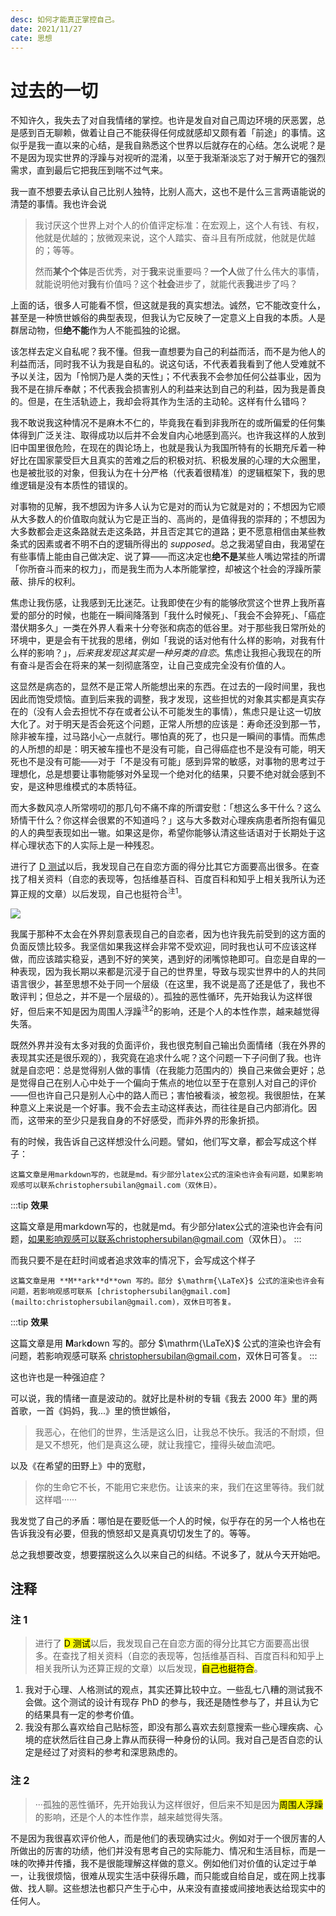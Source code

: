 ```yaml
---
desc: 如何才能真正掌控自己。
date: 2021/11/27
cate: 思想
---
```


# 过去的一切

不知许久，我失去了对自我情绪的掌控。也许是发自对自己周边环境的厌恶罢，总是感到百无聊赖，做着让自己不能获得任何成就感却又颇有着「前途」的事情。这似乎是我一直以来的心结，是我自熟悉这个世界以后就存在的心结。怎么说呢？是不是因为现实世界的浮躁与对视听的混淆，以至于我渐渐淡忘了对于解开它的强烈需求，直到最后它把我压到喘不过气来。

我一直不想要去承认自己比别人独特，比别人高大，这也不是什么三言两语能说的清楚的事情。我也许会说

> 我讨厌这个世界上对个人的价值评定标准：在宏观上，这个人有钱、有权，他就是优越的；放微观来说，这个人踏实、奋斗且有所成就，他就是优越的；等等。
> 
> 然而**某个个体**是否优秀，对于**我**来说重要吗？**一个人**做了什么伟大的事情，就能说明他对**我**有价值吗？这个**社会**进步了，就能代表**我**进步了吗？

上面的话，很多人可能看不惯，但这就是我的真实想法。诚然，它不能改变什么，甚至是一种愤世嫉俗的典型表现，但我认为它反映了一定意义上自我的本质。人是群居动物，但**绝不能**作为人不能孤独的论据。

该怎样去定义自私呢？我不懂。但我一直想要为自己的利益而活，而不是为他人的利益而活，同时我不认为我是自私的。说这句话，不代表着我看到了他人受难就不予以关注，因为「怜悯乃是人类的天性」；不代表我不会参加任何公益事业，因为我不是在排斥奉献；不代表我会损害别人的利益来达到自己的利益，因为我是善良的。但是，在生活轨迹上，我却会将其作为生活的主动轮。这样有什么错吗？

我不敢说我这种情况不是麻木不仁的，毕竟我在看到非我所在的或所偏爱的任何集体得到广泛关注、取得成功以后并不会发自内心地感到高兴。也许我这样的人放到旧中国里很危险，在现在的舆论场上，也就是我认为我国所特有的长期充斥着一种好比在国家蒙受巨大且真实的苦难之后的积极对抗、积极发展的心理的大众圈里，也是被批驳的对象，但我认为在十分严格（代表着很精准）的逻辑框架下，我的思维逻辑是没有本质性的错误的。

对事物的见解，我不想因为许多人认为它是对的而认为它就是对的；不想因为它顺从大多数人的价值取向就认为它是正当的、高尚的，是值得我的崇拜的；不想因为大多数都会走这条路就去走这条路，并且否定其它的道路；更不愿意相信由某些教条式的因素或者不明不白的逻辑所得出的 *supposed*。总之我渴望自由，我渴望在有些事情上能由自己做决定、说了算——而这决定也**绝不是**某些人嘴边常挂的所谓「你所奋斗而来的权力」，而是我生而为人本所能掌控，却被这个社会的浮躁所蒙蔽、排斥的权利。

焦虑让我伤感，让我感到无比迷茫。让我即使在少有的能够欣赏这个世界上我所喜爱的部分的时候，也能在一瞬间降落到「我什么时候死」、「我会不会猝死」、「癌症潜伏期多久」一类在外界人看来十分夸张和病态的低谷里。对于那些我日常所处的环境中，更是会有干扰我的思绪，例如「我说的话对他有什么样的影响，对我有什么样的影响？」，*后来我发现这其实是一种另类的自恋*。焦虑让我担心我现在的所有奋斗是否会在将来的某一刻彻底落空，让自己变成完全没有价值的人。

这显然是病态的，显然不是正常人所能想出来的东西。在过去的一段时间里，我也因此而饱受烦恼。直到后来我的调整，我才发现，这些担忧的对象其实都是真实存在的（没有人会去担忧不存在或者公认不可能发生的事情），焦虑只是让这一切放大化了。对于明天是否会死这个问题，正常人所想的应该是：寿命还没到那一节，除非被车撞，过马路小心一点就行。哪怕真的死了，也只是一瞬间的事情。而焦虑的人所想的却是：明天被车撞也不是没有可能，自己得癌症也不是没有可能，明天死也不是没有可能——对于「不是没有可能」感到异常的敏感，对事物的思考过于理想化，总是想要让事物能够对外呈现一个绝对化的结果，只要不绝对就会感到不安，是这种思维模式的本质特征。

而大多数风凉人所常唠叨的那几句不痛不痒的所谓安慰：「想这么多干什么？这么矫情干什么？你这样会很累的不知道吗？」这与大多数对心理疾病患者所抱有偏见的人的典型表现如出一辙。如果这是你，希望你能够认清这些话语对于长期处于这样心理状态下的人实际上是一种残忍。

进行了 [D 测试](https://www.idrlabs.com/cn/dark-core-personality/test.php)以后，我发现自己在自恋方面的得分比其它方面要高出很多。在查找了相关资料（自恋的表现等，包括维基百科、百度百科和知乎上相关我所认为还算正规的文章）以后发现，自己也挺符合<sup>注1</sup>。

![](https://z3.ax1x.com/2021/11/27/oeLeKg.jpg)

我属于那种不太会在外界刻意表现自己的自恋者，因为也许我先前受到的这方面的负面反馈比较多。我坚信如果我这样会非常不受欢迎，同时我也认可不应该这样做，而应该踏实稳妥，遇到不好的笑笑，遇到好的闭嘴惊艳即可。自恋是自卑的一种表现，因为我长期以来都是沉浸于自己的世界里，导致与现实世界中的人的共同语言很少，甚至思想不处于同一个层级（在这里，我不说是高了还是低了，我也不敢评判；但总之，并不是一个层级的）。孤独的恶性循环，先开始我认为这样很好，但后来不知是因为周围人浮躁<sup>注2</sup>的影响，还是个人的本性作祟，越来越觉得失落。

既然外界并没有太多对我的负面评价，我也很克制自己输出负面情绪（我在外界的表现其实还是很乐观的），我究竟在追求什么呢？这个问题一下子问倒了我。也许就是自恋吧：总是觉得别人做的事情（在我能力范围内的）换自己来做会更好；总是觉得自己在别人心中处于一个偏向于焦点的地位以至于在意别人对自己的评价——但也许自己只是别人心中的路人而已；害怕被看淡，被忽视。我很胆怯，在某种意义上来说是一个好事。我不会去主动这样表达，而往往是自己内部消化。因而，这带来的至少只是我自身的不好感受，而非外界的形象折损。

有的时候，我告诉自己这样想没什么问题。譬如，他们写文章，都会写成这个样子：

```
这篇文章是用markdown写的，也就是md。有少部分latex公式的渲染也许会有问题，如果影响观感可以联系christophersubilan@gmail.com（双休日）。
```

:::tip
**效果**

这篇文章是用markdown写的，也就是md。有少部分latex公式的渲染也许会有问题，如果影响观感可以联系christophersubilan@gmail.com（双休日）。
:::

而我只要不是在赶时间或者追求效率的情况下，会写成这个样子

```
这篇文章是用 **M**ark**d**own 写的。部分 $\mathrm{\LaTeX}$ 公式的渲染也许会有问题，若影响观感可联系 [christophersubilan@gmail.com](mailto:christophersubilan@gmail.com)，双休日可答复。
```

:::tip
**效果**

这篇文章是用 **M**ark**d**own 写的。部分 $\mathrm{\LaTeX}$ 公式的渲染也许会有问题，若影响观感可联系 [christophersubilan@gmail.com](mailto:christophersubilan@gmail.com)，双休日可答复。
:::

这也许也是一种强迫症？

可以说，我的情绪一直是波动的。就好比是朴树的专辑《我去 2000 年》里的两首歌，一首《妈妈，我...》里的愤世嫉俗，

> 我恶心，在他们的世界，生活是这么旧，让我总不快乐。我活的不耐烦，但是又不想死，他们是真这么硬，就让我撞它，撞得头破血流吧。

以及《在希望的田野上》中的宽慰，

> 你的生命它不长，不能用它来悲伤。让该来的来，我们在这里等待。我们就这样唱······

我发觉了自己的矛盾：哪怕是在要贬低一个人的时候，似乎存在的另一个人格也在告诉我没有必要，但我的愤怒却又是真真切切发生了的。等等。

总之我想要改变，想要摆脱这么久以来自己的纠结。不说多了，就从今天开始吧。

## 注释

### 注 1

> 进行了 <mark>D 测试</mark>以后，我发现自己在自恋方面的得分比其它方面要高出很多。在查找了相关资料（自恋的表现等，包括维基百科、百度百科和知乎上相关我所认为还算正规的文章）以后发现，<mark>自己也挺符合</mark>。

1. 我对于心理、人格测试的观点，其实还算比较中立。一些乱七八糟的测试我不会做。这个测试的设计有现存 PhD 的参与，我还是随性参与了，并且认为它的结果具有一定的参考价值。
2. 我没有那么喜欢给自己贴标签，即没有那么喜欢去刻意搜索一些心理疾病、心境的症状然后往自己身上靠从而获得一种身份的认同。我对自己是否自恋的认定是经过了对资料的参考和深思熟虑的。

### 注 2

> ···孤独的恶性循环，先开始我认为这样很好，但后来不知是因为<mark>周围人浮躁</mark>的影响，还是个人的本性作祟，越来越觉得失落。

不是因为我很喜欢评价他人，而是他们的表现确实过火。例如对于一个很厉害的人所做出的厉害的功绩，他们并没有思考自己的实际能力、情况和生活目标，而是一味的吹捧并传播，我不是很能理解这样做的意义。例如他们对价值的认定过于单一，让我很烦恼，很难从现实生活中获得乐趣，而只能或自给自足，或在网上找事做、找人聊。这些想法也都只产生于心中，从来没有直接或间接地表达给现实中的任何人。

